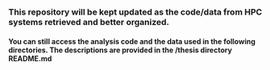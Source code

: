 ### This repository will be kept updated as the code/data from HPC systems retrieved and better organized. 
#### You can still access the analysis code and the data used in the following directories. The descriptions are provided in the /thesis directory README.md

